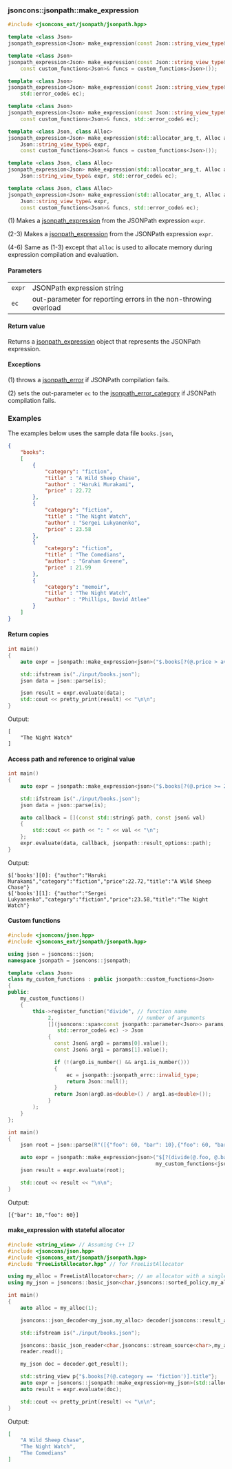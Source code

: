 ### jsoncons::jsonpath::make_expression

```c++
#include <jsoncons_ext/jsonpath/jsonpath.hpp>
```

```c++
template <class Json>
jsonpath_expression<Json> make_expression(const Json::string_view_type& expr);      (until 0.164.0)
```
```c++
template <class Json>                                                           (1)
jsonpath_expression<Json> make_expression(const Json::string_view_type& expr,
    const custom_functions<Json>& funcs = custom_functions<Json>());                (since 0.164.0)
```
```c++
template <class Json>
jsonpath_expression<Json> make_expression(const Json::string_view_type& expr,
    std::error_code& ec);                                                       (2)
```
```c++
template <class Json>                                                           
jsonpath_expression<Json> make_expression(const Json::string_view_type& expr,
    const custom_functions<Json>& funcs, std::error_code& ec);                  (3) (since 0.164.0)
```
```c++
template <class Json, class Alloc>                                              (4) (since 0.170.0)
jsonpath_expression<Json> make_expression(std::allocator_arg_t, Alloc alloc, 
    Json::string_view_type& expr,
    const custom_functions<Json>& funcs = custom_functions<Json>());                
```
```c++
template <class Json, class Alloc>                                              (5) (since 0.170.0)
jsonpath_expression<Json> make_expression(std::allocator_arg_t, Alloc alloc, 
    Json::string_view_type& expr, std::error_code& ec);                
```
```c++
template <class Json, class Alloc>                                              (6) (since 0.170.0)
jsonpath_expression<Json> make_expression(std::allocator_arg_t, Alloc alloc, 
    Json::string_view_type& expr,
    const custom_functions<Json>& funcs, std::error_code& ec);                
```

(1) Makes a [jsonpath_expression](jsonpath_expression.md) from the JSONPath expression `expr`.

(2-3) Makes a [jsonpath_expression](jsonpath_expression.md) from the JSONPath expression `expr`.

(4-6) Same as (1-3) except that `alloc` is used to allocate memory during expression compilation and evaluation.

#### Parameters

<table>
  <tr>
    <td><code>expr</code></td>
    <td>JSONPath expression string</td> 
  </tr>
  <tr>
    <td><code>ec</code></td>
    <td>out-parameter for reporting errors in the non-throwing overload</td> 
  </tr>
</table>

#### Return value

Returns a [jsonpath_expression](jsonpath_expression.md) object that represents the JSONPath expression.

#### Exceptions

(1) throws a [jsonpath_error](jsonpath_error.md) if JSONPath compilation fails.

(2) sets the out-parameter `ec` to the [jsonpath_error_category](jsonpath_errc.md) if JSONPath compilation fails. 

### Examples

The examples below uses the sample data file `books.json`, 

```json
{
    "books":
    [
        {
            "category": "fiction",
            "title" : "A Wild Sheep Chase",
            "author" : "Haruki Murakami",
            "price" : 22.72
        },
        {
            "category": "fiction",
            "title" : "The Night Watch",
            "author" : "Sergei Lukyanenko",
            "price" : 23.58
        },
        {
            "category": "fiction",
            "title" : "The Comedians",
            "author" : "Graham Greene",
            "price" : 21.99
        },
        {
            "category": "memoir",
            "title" : "The Night Watch",
            "author" : "Phillips, David Atlee"
        }
    ]
}
```

#### Return copies

```c++
int main()
{
    auto expr = jsonpath::make_expression<json>("$.books[?(@.price > avg($.books[*].price))].title");

    std::ifstream is("./input/books.json");
    json data = json::parse(is);

    json result = expr.evaluate(data);
    std::cout << pretty_print(result) << "\n\n";
}
```
Output:
```
[
    "The Night Watch"
]
```

#### Access path and reference to original value

```c++
int main()
{
    auto expr = jsonpath::make_expression<json>("$.books[?(@.price >= 22.0)]");

    std::ifstream is("./input/books.json");
    json data = json::parse(is);

    auto callback = [](const std::string& path, const json& val)
    {
        std::cout << path << ": " << val << "\n";
    };
    expr.evaluate(data, callback, jsonpath::result_options::path);
}
```
Output:
```
$['books'][0]: {"author":"Haruki Murakami","category":"fiction","price":22.72,"title":"A Wild Sheep Chase"}
$['books'][1]: {"author":"Sergei Lukyanenko","category":"fiction","price":23.58,"title":"The Night Watch"}
```

#### Custom functions

```c++
#include <jsoncons/json.hpp>
#include <jsoncons_ext/jsonpath/jsonpath.hpp>

using json = jsoncons::json;
namespace jsonpath = jsoncons::jsonpath;

template <class Json>
class my_custom_functions : public jsonpath::custom_functions<Json>
{
public:
    my_custom_functions()
    {
        this->register_function("divide", // function name
             2,                           // number of arguments   
             [](jsoncons::span<const jsonpath::parameter<Json>> params, 
                std::error_code& ec) -> Json 
             {
               const Json& arg0 = params[0].value();    
               const Json& arg1 = params[1].value();    

               if (!(arg0.is_number() && arg1.is_number())) 
               {
                   ec = jsonpath::jsonpath_errc::invalid_type; 
                   return Json::null();
               }
               return Json(arg0.as<double>() / arg1.as<double>());
             }
        );
    }
};

int main()
{
    json root = json::parse(R"([{"foo": 60, "bar": 10},{"foo": 60, "bar": 5}])");

    auto expr = jsonpath::make_expression<json>("$[?(divide(@.foo, @.bar) == 6)]", 
                                                my_custom_functions<json>());
    json result = expr.evaluate(root);

    std::cout << result << "\n\n";
}
```
Output:
```
[{"bar": 10,"foo": 60}]
```

#### make_expression with stateful allocator

```c++
#include <string_view> // Assuming C++ 17
#include <jsoncons/json.hpp>
#include <jsoncons_ext/jsonpath/jsonpath.hpp>
#include "FreeListAllocator.hpp" // for FreeListAllocator

using my_alloc = FreeListAllocator<char>; // an allocator with a single-argument constructor
using my_json = jsoncons::basic_json<char,jsoncons::sorted_policy,my_alloc>;

int main()
{
    auto alloc = my_alloc(1);        

    jsoncons::json_decoder<my_json,my_alloc> decoder(jsoncons::result_allocator_arg, alloc, alloc);

    std::ifstream is("./input/books.json");

    jsoncons::basic_json_reader<char,jsoncons::stream_source<char>,my_alloc> reader(is, decoder, alloc);
    reader.read();

    my_json doc = decoder.get_result();

    std::string_view p{"$.books[?(@.category == 'fiction')].title"};
    auto expr = jsoncons::jsonpath::make_expression<my_json>(std::allocator_arg, alloc, p);  
    auto result = expr.evaluate(doc);

    std::cout << pretty_print(result) << "\n\n";
}
```
Output:
```json
[
    "A Wild Sheep Chase",
    "The Night Watch",
    "The Comedians"
]
```
